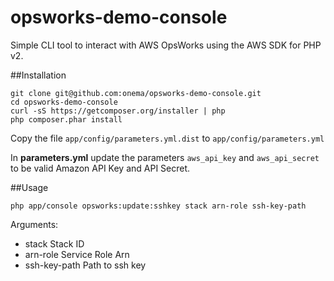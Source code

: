 opsworks-demo-console
=====================

Simple CLI tool to interact with AWS OpsWorks using the AWS SDK for PHP v2.


##Installation

```
git clone git@github.com:onema/opsworks-demo-console.git
cd opsworks-demo-console
curl -sS https://getcomposer.org/installer | php
php composer.phar install
```

Copy the file ```app/config/parameters.yml.dist``` to ```app/config/parameters.yml```

In **parameters.yml** update the parameters ```aws_api_key``` and ```aws_api_secret``` to be valid 
Amazon API Key and API Secret.

##Usage

```
php app/console opsworks:update:sshkey stack arn-role ssh-key-path
``` 

Arguments:
 - stack                 Stack ID
 - arn-role              Service Role Arn
 - ssh-key-path          Path to ssh key
